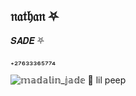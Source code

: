 ## 𝔫𝔞𝔱𝔥𝔞𝔫 ⛧




𝑺𝑨𝑫𝑬 ⛧


₊₂₇₆₃₃₃₆₅₇₇₄


![𝕞𝕒𝕕𝕒𝕝𝕚𝕟_𝕛𝕒𝕕𝕖 💖 lil peep](https://github.com/user-attachments/assets/afef7871-5a8f-4859-8d52-5733b8de04a8)


